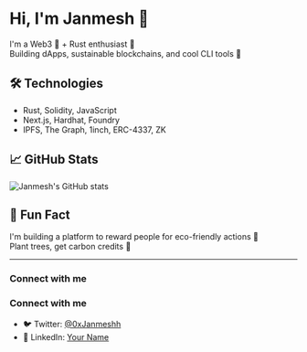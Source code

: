 # Hi, I'm Janmesh 👋

I'm a Web3 🌱 + Rust enthusiast 🦀    
Building dApps, sustainable blockchains, and cool CLI tools 🚀

## 🛠️ Technologies
- Rust, Solidity, JavaScript
- Next.js, Hardhat, Foundry
- IPFS, The Graph, 1inch, ERC-4337, ZK

## 📈 GitHub Stats
![Janmesh's GitHub stats](https://github-readme-stats.vercel.app/api?username=Janmesh23&show_icons=true&theme=radical)

## 🧠 Fun Fact
I'm building a platform to reward people for eco-friendly actions 🌳  
Plant trees, get carbon credits 💸

---


### Connect with me
### Connect with me

- 🐦 Twitter: [@0xJanmeshh](https://x.com/0xJanmeshh)
- 💼 LinkedIn: [Your Name](https://www.linkedin.com/in/janmeshshewale/)















